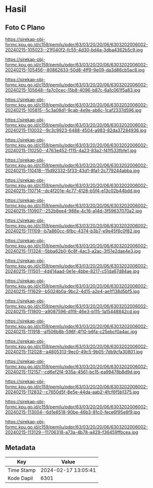 # Hasil

## Foto C Plano

https://sirekap-obj-formc.kpu.go.id/c159/pemilu/pdpr/63/03/20/20/06/6303202006002-20240215-105023--21f040f2-fc55-4d30-bd4a-3dba4362b5c9.jpg

https://sirekap-obj-formc.kpu.go.id/c159/pemilu/pdpr/63/03/20/20/06/6303202006002-20240215-105456--80862633-50d8-4ff9-9e09-da3d86cb5ac8.jpg

https://sirekap-obj-formc.kpu.go.id/c159/pemilu/pdpr/63/03/20/20/06/6303202006002-20240215-105648--fa7c0cec-15b8-4096-b87c-6a1c061f5a83.jpg

https://sirekap-obj-formc.kpu.go.id/c159/pemilu/pdpr/63/03/20/20/06/6303202006002-20240215-105815--5c3a08d1-9cab-4e9e-ab6c-1caf2337d596.jpg

https://sirekap-obj-formc.kpu.go.id/c159/pemilu/pdpr/63/03/20/20/06/6303202006002-20240215-110032--9c3c9923-6488-4504-a983-82da37284936.jpg

https://sirekap-obj-formc.kpu.go.id/c159/pemilu/pdpr/63/03/20/20/06/6303202006002-20240215-110250--4763e452-f115-4a23-83a2-f41f533fbfe1.jpg

https://sirekap-obj-formc.kpu.go.id/c159/pemilu/pdpr/63/03/20/20/06/6303202006002-20240215-110418--15d92332-5f33-43d1-8fa1-2c779244abba.jpg

https://sirekap-obj-formc.kpu.go.id/c159/pemilu/pdpr/63/03/20/20/06/6303202006002-20240215-110714--dc4f201e-4c77-4128-b5f4-e13c02b44bdd.jpg

https://sirekap-obj-formc.kpu.go.id/c159/pemilu/pdpr/63/03/20/20/06/6303202006002-20240215-110907--252b8ee4-988e-4c16-a14d-3f59637070a2.jpg

https://sirekap-obj-formc.kpu.go.id/c159/pemilu/pdpr/63/03/20/20/06/6303202006002-20240215-111109--b7a860cc-6fbc-4374-b3b7-e9e45f6c0f82.jpg

https://sirekap-obj-formc.kpu.go.id/c159/pemilu/pdpr/63/03/20/20/06/6303202006002-20240215-111324--5bba62b0-6c8f-4ac3-a2ac-3f51e2dae4e3.jpg

https://sirekap-obj-formc.kpu.go.id/c159/pemilu/pdpr/63/03/20/20/06/6303202006002-20240215-111501--4d414aad-0e1e-4bbe-8217-c51da67d84ae.jpg

https://sirekap-obj-formc.kpu.go.id/c159/pemilu/pdpr/63/03/20/20/06/6303202006002-20240215-111629--b5024b0a-9bc2-4d15-a2e4-ae1f138d5bf5.jpg

https://sirekap-obj-formc.kpu.go.id/c159/pemilu/pdpr/63/03/20/20/06/6303202006002-20240215-111800--a9087596-d1f8-46e3-b115-1a15448842cd.jpg

https://sirekap-obj-formc.kpu.go.id/c159/pemilu/pdpr/63/03/20/20/06/6303202006002-20240215-111918--a1506b8b-596f-4f10-b6fa-c25ebcf0a4ac.jpg

https://sirekap-obj-formc.kpu.go.id/c159/pemilu/pdpr/63/03/20/20/06/6303202006002-20240215-112028--a4805313-9ec0-49c5-9b05-7db9cfa30801.jpg

https://sirekap-obj-formc.kpu.go.id/c159/pemilu/pdpr/63/03/20/20/06/6303202006002-20240215-112157--cd6ef2f4-935a-4561-bc15-ea99478b8d9d.jpg

https://sirekap-obj-formc.kpu.go.id/c159/pemilu/pdpr/63/03/20/20/06/6303202006002-20240215-112832--c7650d5f-8e5e-44da-aab2-4fcf6f5b1375.jpg

https://sirekap-obj-formc.kpu.go.id/c159/pemilu/pdpr/63/03/20/20/06/6303202006002-20240215-113004--6d1e6518-90be-46b3-81c0-fece6f95e8f9.jpg

https://sirekap-obj-formc.kpu.go.id/c159/pemilu/pdpr/63/03/20/20/06/6303202006002-20240215-113129--11706318-a73a-4b78-a429-f36459ffbcea.jpg


## Metadata

| Key        | Value               |
| ---------- | ------------------- |
| Time Stamp | 2024-02-17 13:05:41 |
| Kode Dapil | 6301                |




